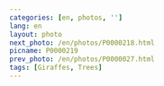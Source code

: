 ```yaml
---
categories: [en, photos, '']
lang: en
layout: photo
next_photo: /en/photos/P0000218.html
picname: P0000219
prev_photo: /en/photos/P0000027.html
tags: [Giraffes, Trees]
---
```

